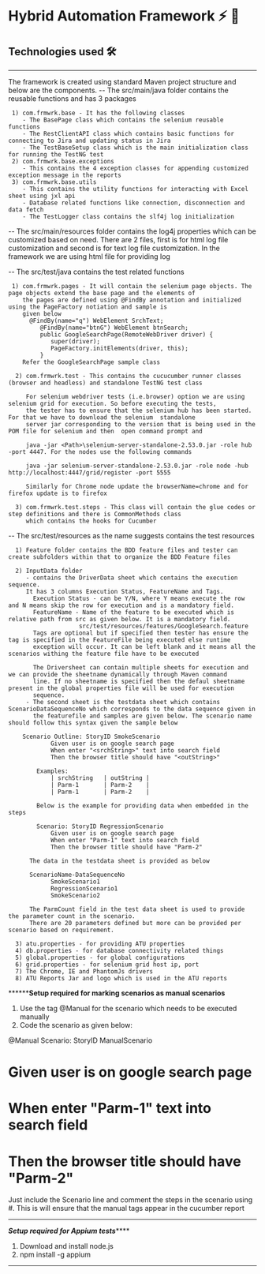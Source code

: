 # Hybrid Automation Framework ⚡️ 🚀

## Technologies used 🛠️

<!-- markdownlint-enable -->
<!-- prettier-ignore-end -->
<!-- ALL-CONTRIBUTORS-LIST:END -->

---

  The framework is created using standard Maven project structure and below are the components.
  -- The src/main/java folder contains the reusable functions and has 3 packages
  
     1) com.frmwrk.base - It has the following classes 
        - The BasePage class which contains the selenium reusable functions
        - The RestClientAPI class which contains basic functions for connecting to Jira and updating status in Jira
        - The TestBaseSetup class which is the main initialization class for running the TestNG test
     2) com.frmwrk.base.exceptions
        - This contains the 4 exception classes for appending customized exception message in the reports
     3) com.frmwrk.base.utils
        - This contains the utility functions for interacting with Excel sheet using jxl api
        - Database related functions like connection, disconnection and data fetch
        - The TestLogger class contains the slf4j log initialization 
  
  -- The src/main/resources folder contains the log4j properties which can be customized based on need. 
     There are 2 files, first is for html log file customization and second is for text log file customization. In the framework we are using
     html file for providing log
  
  -- The src/test/java contains the test related functions
     
     1) com.frmwrk.pages - It will contain the selenium page objects. The page objects extend the base page and the elements of 
        the pages are defined using @FindBy annotation and initialized using the PageFactory notiation and sample is 
        given below
       	  @FindBy(name="q") WebElement SrchText;
             @FindBy(name="btnG") WebElement btnSearch;
             public GoogleSearchPage(RemoteWebDriver driver) {
                super(driver);
                PageFactory.initElements(driver, this);
             }
        Refer the GoogleSearchPage sample class
           
      2) com.frmwrk.test - This contains the cucucumber runner classes (browser and headless) and standalone TestNG test class
         
         For selenium webdriver tests (i.e.browser) option we are using selenium grid for execution. So before executing the tests, 
         the tester has to ensure that the selenium hub has been started. For that we have to download the selenium  standalone
         server jar corresponding to the version that is being used in the POM file for selenium and then  open command prompt and
         
         java -jar <Path>\selenium-server-standalone-2.53.0.jar -role hub -port 4447. For the nodes use the following commands
         
         java -jar selenium-server-standalone-2.53.0.jar -role node -hub http://localhost:4447/grid/register -port 5555
         
         Similarly for Chrome node update the browserName=chrome and for firefox update is to firefox
         
      3) com.frmwrk.test.steps - This class will contain the glue codes or step definitions and there is CommonMethods class
         which contains the hooks for Cucumber
 
 
 -- The src/test/resources as the name suggests contains the test resources
      
      1) Feature folder contains the BDD feature files and tester can create subfolders within that to organize the BDD Feature files
      
      2) InputData folder 
         - contains the DriverData sheet which contains the execution sequence. 
         It has 3 columns Execution Status, FeatureName and Tags. 
           Execution Status - can be Y/N, where Y means execute the row and N means skip the row for execution and is a mandatory field.
           FeatureName - Name of the feature to be executed which is relative path from src as given below. It is a mandatory field.
                        src/test/resources/features/GoogleSearch.feature
           Tags are optional but if specified then tester has ensure the tag is specified in the FeatureFile being executed else runtime
           exception will occur. It can be left blank and it means all the scenarios withing the feature file have to be executed
           
           The Driversheet can contain multiple sheets for execution and we can provide the sheetname dynamically through Maven command
           line. If no sheetname is specified then the defaul sheetname present in the global properties file will be used for execution
           sequence.
         - The second sheet is the testdata sheet which contains ScenarioDataSequenceNo which corresponds to the data sequence given in
           the featurefile and samples are given below. The scenario name should follow this syntax given the sample below
           
        Scenario Outline: StoryID SmokeScenario
  				Given user is on google search page
  				When enter "<srchString>" text into search field
  				Then the browser title should have "<outString>"
 
  			Examples: 
  				| srchString   | outString |
  				| Parm-1       | Parm-2    |
  				| Parm-1       | Parm-2    |
  	
  			Below is the example for providing data when embedded in the steps
  
  			Scenario: StoryID RegressionScenario
    			Given user is on google search page
    			When enter "Parm-1" text into search field
    			Then the browser title should have "Parm-2" 
          
          The data in the testdata sheet is provided as below
          
          ScenarioName-DataSequenceNo
 			    SmokeScenario1
 			    RegressionScenario1
 			    SmokeScenario2
          
          The ParmCount field in the test data sheet is used to provide the parameter count in the scenario.
          There are 20 parameters defined but more can be provided per scenario based on requirement.
          
      3) atu.properties - for providing ATU properties
      4) db.properties - for database connectivity related things
      5) global.properties - for global configurations
      6) grid.properties - for selenium grid host ip, port 
      7) The Chrome, IE and PhantomJs drivers
      8) ATU Reports Jar and logo which is used in the ATU reports
 
 ************************Setup required for marking scenarios as manual scenarios******************
 
 1) Use the tag @Manual for the scenario which needs to be executed manually
 2) Code the scenario as given below:
 
 @Manual
  Scenario: StoryID ManualScenario
 #    Given user is on google search page
 #    When enter "Parm-1" text into search field
 #    Then the browser title should have "Parm-2"     
 
 Just include the Scenario line and comment the steps in the scenario using #. This is will ensure that the manual
 tags appear in the cucumber report
 
 *****************************************************************************************************************


 ***************************************Setup required for Appium tests*******************************************
 1) Download and install node.js
 2) npm install -g appium
 *****************************************************************************************************************
